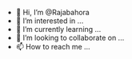- 👋 Hi, I’m @Rajabahora
- 👀 I’m interested in ...
- 🌱 I’m currently learning ...
- 💞️ I’m looking to collaborate on ...
- 📫 How to reach me ...

<!---
Rajabahora/Rajabahora is a ✨ special ✨ repository because its `README.md` (this file) appears on your GitHub profile.
You can click the Preview link to take a look at your changes.
--->
